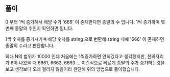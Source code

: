 
## 풀이
0 부터 1씩 증가해서 해댱 수가 '666' 이 존재한다면 종말의 수 입니다. 1씩 증가하며 몇번째 종말의 수인지 확인하면 됩니다.

1씩 숫자를 증가시키며 해당 숫자를 string 으로 변환해 string 내에 '666' 이 존재하면 종말의 수라고 판단합니다.

최대 N의 범위가 10000 인데 처음에는 1씩증가하면 안되겠다고 생각했지만, 천의자리가 6이 나왔을 때 6661, 6662, 6663 ... 이런식으로 빠르게 종말의 수가 증가하는것을 보고 생각보다 오래 걸리지 않을거라 판단해 위의 방법으로 풀이했습니다.
